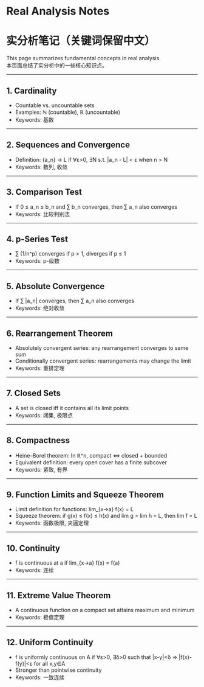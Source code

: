 # Real Analysis Notes
# 实分析笔记（关键词保留中文）

This page summarizes fundamental concepts in real analysis.  
本页面总结了实分析中的一些核心知识点。

---

## 1. Cardinality
- Countable vs. uncountable sets  
- Examples: ℕ (countable), ℝ (uncountable)  
- Keywords: 基数

---

## 2. Sequences and Convergence
- Definition: {a_n} → L if ∀ε>0, ∃N s.t. |a_n - L| < ε when n > N  
- Keywords: 数列, 收敛

---

## 3. Comparison Test
- If 0 ≤ a_n ≤ b_n and ∑ b_n converges, then ∑ a_n also converges  
- Keywords: 比较判别法

---

## 4. p-Series Test
- ∑ (1/n^p) converges if p > 1, diverges if p ≤ 1  
- Keywords: p-级数

---

## 5. Absolute Convergence
- If ∑ |a_n| converges, then ∑ a_n also converges  
- Keywords: 绝对收敛

---

## 6. Rearrangement Theorem
- Absolutely convergent series: any rearrangement converges to same sum  
- Conditionally convergent series: rearrangements may change the limit  
- Keywords: 重排定理

---

## 7. Closed Sets
- A set is closed iff it contains all its limit points  
- Keywords: 闭集, 极限点

---

## 8. Compactness
- Heine–Borel theorem: In ℝ^n, compact ⇔ closed + bounded  
- Equivalent definition: every open cover has a finite subcover  
- Keywords: 紧致, 有界

---

## 9. Function Limits and Squeeze Theorem
- Limit definition for functions: lim_{x→a} f(x) = L  
- Squeeze theorem: if g(x) ≤ f(x) ≤ h(x) and lim g = lim h = L, then lim f = L  
- Keywords: 函数极限, 夹逼定理

---

## 10. Continuity
- f is continuous at a if lim_{x→a} f(x) = f(a)  
- Keywords: 连续

---

## 11. Extreme Value Theorem
- A continuous function on a compact set attains maximum and minimum  
- Keywords: 极值定理

---

## 12. Uniform Continuity
- f is uniformly continuous on A if ∀ε>0, ∃δ>0 such that |x-y|<δ ⇒ |f(x)-f(y)|<ε for all x,y∈A  
- Stronger than pointwise continuity  
- Keywords: 一致连续
